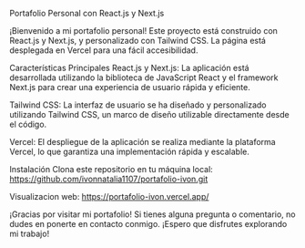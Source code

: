 Portafolio Personal con React.js y Next.js

¡Bienvenido a mi portafolio personal! Este proyecto está construido con React.js y Next.js, y personalizado con Tailwind CSS. La página está desplegada en Vercel para una fácil accesibilidad.

Características Principales
React.js y Next.js: La aplicación está desarrollada utilizando la biblioteca de JavaScript React y el framework Next.js para crear una experiencia de usuario rápida y eficiente.

Tailwind CSS: La interfaz de usuario se ha diseñado y personalizado utilizando Tailwind CSS, un marco de diseño utilizable directamente desde el código.

Vercel: El despliegue de la aplicación se realiza mediante la plataforma Vercel, lo que garantiza una implementación rápida y escalable.

Instalación
Clona este repositorio en tu máquina local: https://github.com/ivonnatalia1107/portafolio-ivon.git

Visualizacion web: https://portafolio-ivon.vercel.app/

¡Gracias por visitar mi portafolio! Si tienes alguna pregunta o comentario, no dudes en ponerte en contacto conmigo. ¡Espero que disfrutes explorando mi trabajo!
